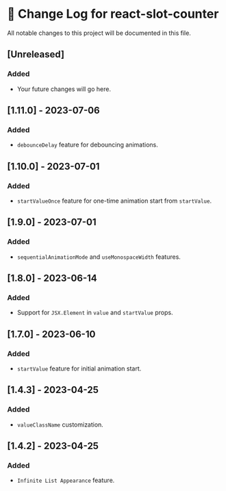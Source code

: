 # 📜 Change Log for react-slot-counter

All notable changes to this project will be documented in this file.

## [Unreleased]

### Added
- Your future changes will go here.

## [1.11.0] - 2023-07-06

### Added
- `debounceDelay` feature for debouncing animations.

## [1.10.0] - 2023-07-01

### Added
- `startValueOnce` feature for one-time animation start from `startValue`.

## [1.9.0] - 2023-07-01

### Added
- `sequentialAnimationMode` and `useMonospaceWidth` features.

## [1.8.0] - 2023-06-14

### Added
- Support for `JSX.Element` in `value` and `startValue` props.

## [1.7.0] - 2023-06-10

### Added
- `startValue` feature for initial animation start.

## [1.4.3] - 2023-04-25

### Added
- `valueClassName` customization.

## [1.4.2] - 2023-04-25

### Added
- `Infinite List Appearance` feature.
